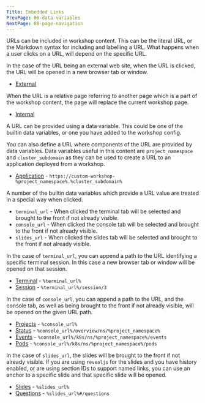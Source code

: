 ```yaml
---
Title: Embedded Links
PrevPage: 06-data-variables
NextPage: 08-page-navigation
---
```


URLs can be included in workshop content. This can be the literal URL, or the Markdown syntax for including and labelling a URL. What happens when a user clicks on a URL, will depend on the specific URL.

In the case of the URL being an external web site, when the URL is clicked, the URL will be opened in a new browser tab or window.

* [External](https://www.openshift.com)

When the URL is a relative page referring to another page which is a part of the workshop content, the page will replace the current workshop page.

* [Internal](07-embedded-links)

A URL can be provided using a data variable. This could be one of the builtin data variables, or one you have added to the workshop config.

You can also define a URL where components of the URL are provided by data variables. Data variables useful in this content are `project_namespace` and `cluster_subdomain` as they can be used to create a URL to an application deployed from a workshop.

* [Application](https://custom-workshop-%project_namespace%.%cluster_subdomain%) - <code>https&colon;//custom-workshop-&percnt;project_namespace&percnt;.&percnt;cluster_subdomain&percnt;</code>

A number of the builtin data variables which provide a URL value are treated in a special way when clicked.

* `terminal_url` - When clicked the terminal tab will be selected and brought to the front if not already visible.
* `console_url` - When clicked the console tab will be selected and brought to the front if not already visible.
* `slides_url` - When clicked the slides tab will be selected and brought to the front if not already visible.

In the case of `terminal_url`, you can append a path to the URL identifying a specific terminal session. In this case a new browser tab or window will be opened on that session.

* [Terminal](%terminal_url%) - <code>&percnt;terminal_url&percnt;</code>
* [Session](%terminal_url%/session/3) - <code>&percnt;terminal_url&percnt;/session/3</code>

In the case of `console_url`, you can append a path to the URL, and the console tab, as well as being brought to the front if not already visible, will be opened on the given URL path.

* [Projects](%console_url%) - <code>&percnt;console_url&percnt;</code>
* [Status](%console_url%/overview/ns/%project_namespace%) - <code>&percnt;console_url&percnt;/overview/ns/&percnt;project_namespace&percnt;</code>
* [Events](%console_url%/k8s/ns/%project_namespace%/events) - <code>&percnt;console_url&percnt;/k8s/ns/&percnt;project_namespace&percnt;/events</code>
* [Pods](%console_url%/k8s/ns/%project_namespace%/pods) - <code>&percnt;console_url&percnt;/k8s/ns/&percnt;project_namespace&percnt;/pods</code>

In the case of `slides_url`, the slides will be brought to the front if not already visible. If you are using `revealjs` for the slides and you have history enabled, or are using section IDs to support named links, you can use an anchor to a specific slide and that specific slide will be opened.

* [Slides](%slides_url%) - <code>&percnt;slides_url&percnt;</code>
* [Questions](%slides_url%#/questions) - <code>&percnt;slides_url&percnt;#/questions</code>
